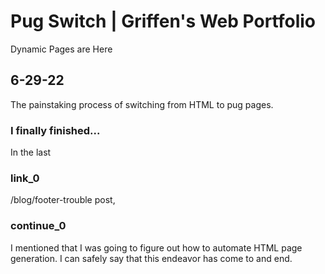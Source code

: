 # Pug Switch | Griffen's Web Portfolio
Dynamic Pages are Here
## 6-29-22
The painstaking process of switching from HTML to pug pages.
### I finally finished...
In the last 
### link_0
/blog/footer-trouble post,
### continue_0
I mentioned that I was going to figure out how to automate HTML page generation. I can safely say
that this endeavor has come to and end. 